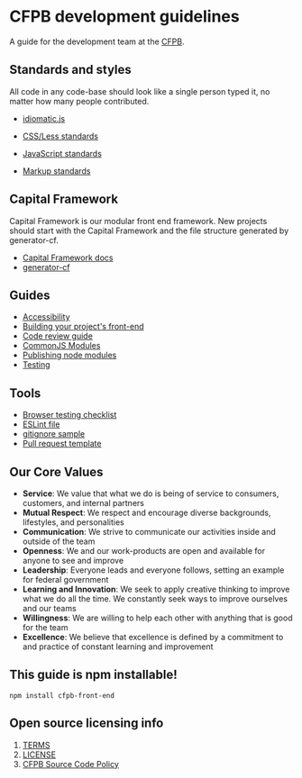 # CFPB development guidelines

A guide for the development team at the [CFPB](https://cfpb.github.io/).

## Standards and styles

All code in any code-base should look like a single person typed it, no matter how many people contributed.
- [idiomatic.js](https://github.com/rwaldron/idiomatic.js/#all-code-in-any-code-base-should-look-like-a-single-person-typed-it-no-matter-how-many-people-contributed)

- [CSS/Less standards](css.md)
- [JavaScript standards](javascript.md)
- [Markup standards](markup.md)

## Capital Framework

Capital Framework is our modular front end framework. New projects should start with the Capital Framework and the file structure generated by generator-cf.

- [Capital Framework docs](https://cfpb.github.io/capital-framework/)
- [generator-cf](https://github.com/cfpb/generator-cf)

## Guides

- [Accessibility](accessibility.md)
- [Building your project's front-end](build.md)
- [Code review guide](code-reviews.md)
- [CommonJS Modules](javascript-modules-commonjs.md)
- [Publishing node modules](npm.md)
- [Testing](testing.md)

## Tools

- [Browser testing checklist](browser-checklist.md)
- [ESLint file](.eslintrc)
- [gitignore sample](.gitignore)
- [Pull request template](https://raw.githubusercontent.com/cfpb/front-end/master/pr-template.md)

## Our Core Values

- **Service**: We value that what we do is being of service to consumers, customers, and internal partners
- **Mutual Respect**: We respect and encourage diverse backgrounds, lifestyles, and personalities
- **Communication**: We strive to communicate our activities inside and outside of the team
- **Openness**: We and our work-products are open and available for anyone to see and improve
- **Leadership**: Everyone leads and everyone follows, setting an example for federal government
- **Learning and Innovation**: We seek to apply creative thinking to improve what we do all the time. We constantly seek ways to improve ourselves and our teams
- **Willingness**: We are willing to help each other with anything that is good for the team
- **Excellence**: We believe that excellence is defined by a commitment to and practice of constant learning and improvement

## This guide is npm installable!

```
npm install cfpb-front-end
```


## Open source licensing info
1. [TERMS](TERMS.md)
2. [LICENSE](LICENSE)
3. [CFPB Source Code Policy](https://github.com/cfpb/source-code-policy/)

